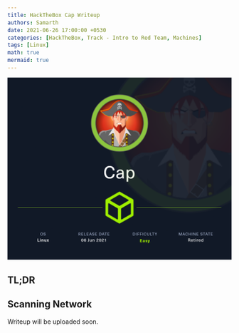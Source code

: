 ```yaml
---
title: HackTheBox Cap Writeup
authors: Samarth
date: 2021-06-26 17:00:00 +0530
categories: [HackTheBox, Track - Intro to Red Team, Machines]
tags: [Linux]
math: true
mermaid: true
---
```


![Cap - HTB](/assets/images/writeups/Cap-HTB/banner.png)

## TL;DR

## Scanning Network


Writeup will be uploaded soon.